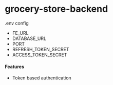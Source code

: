 # grocery-store-backend

.env config

- FE_URL
- DATABASE_URL
- PORT
- REFRESH_TOKEN_SECRET
- ACCESS_TOKEN_SECRET

#### Features

- Token based authentication
